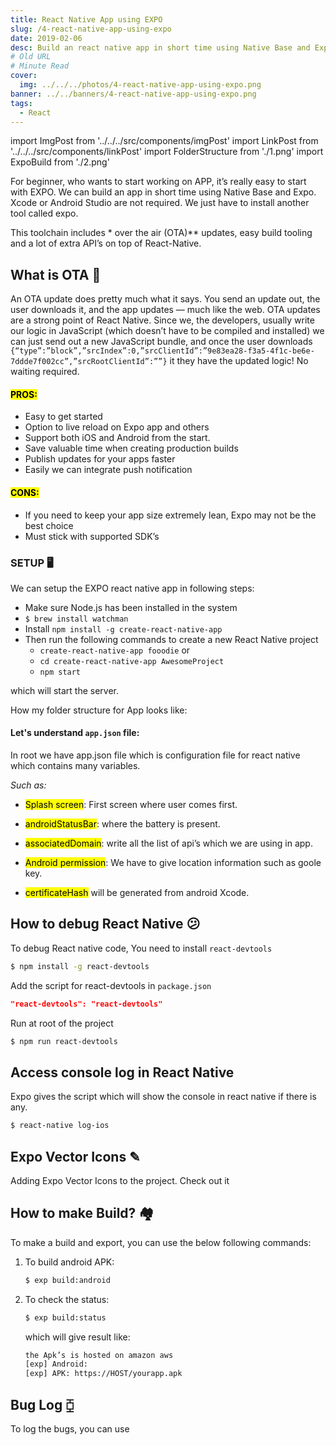 ```yaml
---
title: React Native App using EXPO
slug: /4-react-native-app-using-expo
date: 2019-02-06
desc: Build an react native app in short time using Native Base and Expo
# Old URL
# Minute Read
cover:
  img: ../../../photos/4-react-native-app-using-expo.png
banner: ../../banners/4-react-native-app-using-expo.png
tags:
  - React
---
```


import ImgPost from '../../../src/components/imgPost'
import LinkPost from '../../../src/components/linkPost'
import FolderStructure from './1.png'
import ExpoBuild from './2.png'

<p><span class='first-letter'>F</span>or beginner, who wants to start working on APP, it’s really easy to start with EXPO. We can build an app in short time using Native Base and Expo. Xcode or Android Studio are not required. We just have to install another tool called expo.</p>

This toolchain includes * over the air (OTA)** updates, easy build tooling and a lot of extra API’s on top of React-Native.

## What is OTA 🤔

An OTA update does pretty much what it says. You send an update out, the user downloads it, and the app updates — much like the web. OTA updates are a strong point of React Native. Since we, the developers, usually write our logic in JavaScript (which doesn’t have to be compiled and installed) we can just send out a new JavaScript bundle, and once the user downloads `{“type”:”block”,”srcIndex”:0,”srcClientId”:”9e83ea28-f3a5-4f1c-be6e-7ddde7f002cc”,”srcRootClientId”:””}` it they have the updated logic! No waiting required.

#### <mark>PROS:</mark>

- Easy to get started
- Option to live reload on Expo app and others
- Support both iOS and Android from the start.
- Save valuable time when creating production builds
- Publish updates for your apps faster
- Easily we can integrate push notification

#### <mark>CONS:</mark>

- If you need to keep your app size extremely lean, Expo may not be the best choice
- Must stick with supported SDK’s

### SETUP 🖥

We can setup the EXPO react native app in following steps:

- Make sure Node.js has been installed in the system
- `$ brew install watchman`
- Install `npm install -g create-react-native-app`
- Then run the following commands to create a new React Native project
    - `create-react-native-app fooodie` or
    - `cd create-react-native-app AwesomeProject`
    - `npm start`


which will start the server.

How my folder structure for App looks like:

<ImgPost src={FolderStructure} alt="folder structure for expo react native" width="30" margin="10px" />

#### Let's understand `app.json` file:

In root we have app.json file which is configuration file for react native which contains many variables. 

*Such as:*

- <mark>Splash screen</mark>: First screen where user comes first.

- <mark>androidStatusBar</mark>: where the battery is present.

- <mark>associatedDomain</mark>: write all the list of api’s which we are using in app.

- <mark>Android permission</mark>: We have to give location information such as goole key.

- <mark>certificateHash</mark> will be generated from android Xcode.


## How to debug React Native 😕

To debug React native code, You need to install `react-devtools` 

```sh
$ npm install -g react-devtools
```

Add the script for react-devtools in `package.json`

```json
"react-devtools": "react-devtools"
```

Run at root of the project
```sh
$ npm run react-devtools
```

## Access console log in React Native

Expo gives the script which will show the console in react native if there is any.

```sh
$ react-native log-ios
```

## Expo Vector Icons ✎

Adding Expo Vector Icons to the project. 
Check out it <LinkPost href="https://ionicons.com/" name='here' />

## How to make Build? 🏘

<ImgPost src={ExpoBuild} alt="expo build react native" />

To make a build and export, you can use the below following commands:
1. To build android APK:
   ```sh
   $ exp build:android
    ```

2. To check the status:
    ```sh
    $ exp build:status
    ```

    which will give result like:
    ```sh
    the Apk’s is hosted on amazon aws
    [exp] Android:
    [exp] APK: https://HOST/yourapp.apk
      ```

## Bug Log ⧮

To log the bugs, you can use <LinkPost href="https://sentry.io/welcome/" name='sentry' />